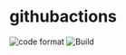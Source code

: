 # githubactions
![code format](https://github.com/bbeek/githubactions/workflows/code%20format%20check/badge.svg) 
![Build](https://github.com/bbeek/githubactions/workflows/.github/workflows/build.yml/badge.svg)
